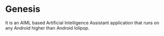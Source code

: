 # Genesis
It is an AIML based Artificial Intelligence Assistant application that runs on any Android higher than Android lolipop.
